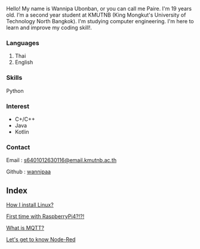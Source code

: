 Hello! My name is Wannipa Ubonban, or you can call me Paire. I'm 19 years old. I’m a second year student at KMUTNB (King Mongkut's University of Technology North Bangkok). I'm studying computer engineering. I'm here to learn and improve my coding skill!. 

### Languages
1. Thai
2. English

### Skills
Python

### Interest
* C+/C++
* Java
* Kotlin

### Contact

Email : s6401012630116@email.kmutnb.ac.th

Github : [wannipaa](https://wannipaa.github.io)

## Index
[How I install Linux?](Linuxpage.md)

[First time with RaspberryPi4?!?!](RPi1.md)

[What is MQTT?](mqtt.md)
 
[Let's get to know Node-Red](nodered.md)
